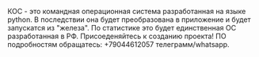 КОС - это командная операционная система разработанная на языке python. В последствии она будет преобразована в приложение и будет запускатся из "железа".
По статистике это будет единственная ОС разработанная в РФ. Присоеденяйтесь к созданию проекта! ПО подробностям обращатесь: +79044612057 телеграмм/whatsapp.
